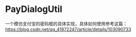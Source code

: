# PayDialogUtil
一个模仿支付宝的密码框的具体实现，具体如何使用参考这篇：
https://blog.csdn.net/qq_41872247/article/details/103090733
